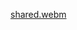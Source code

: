 
[shared.webm](https://github.com/nurMangg/MySharedPreferences/assets/92500812/17a66fdb-1b91-4193-8343-5b06670bf5f4)

